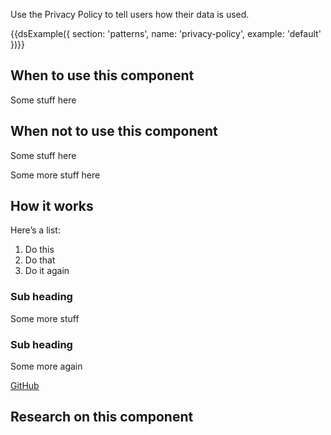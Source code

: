 Use the Privacy Policy to tell users how their data is used.

{{dsExample({
  section: 'patterns',
  name: 'privacy-policy',
  example: 'default'
})}}

## When to use this component

Some stuff here

## When not to use this component

Some stuff here

Some more stuff here

## How it works

Here’s a list:

1. Do this
2. Do that
3. Do it again

### Sub heading

Some more stuff

### Sub heading

Some more again

[GitHub](http://github.com)

## Research on this component